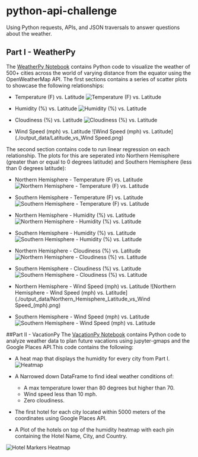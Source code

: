 # python-api-challenge
Using Python requests, APIs, and JSON traversals to answer questions about the weather.

## Part I - WeatherPy
The [WeatherPy Notebook](./WeatherPy.ipynb) contains Python code to visualize the weather of 500+ cities across the world of varying distance from the equator using the OpenWeatherMap API. The first sections contains a series of scatter plots to showcase the following relationships:

* Temperature (F) vs. Latitude
![Temperature (F) vs. Latitude](./output_data/Latitude_vs_Temperature.png)

* Humidity (%) vs. Latitude
![Humidity (%) vs. Latitude](./output_data/Latitude_vs_Humidity.png)

* Cloudiness (%) vs. Latitude
![Cloudiness (%) vs. Latitude](./output_data/Latitude_vs_Cloudiness.png)

* Wind Speed (mph) vs. Latitude
![Wind Speed (mph) vs. Latitude](./output_data/Latitude_vs_Wind Speed.png)

The second section contains code to run linear regression on each relationship. The plots for this are seperated into Northern Hemisphere (greater than or equal to 0 degrees latitude) and Southern Hemisphere (less than 0 degrees latitude):

* Northern Hemisphere - Temperature (F) vs. Latitude
![Northern Hemisphere - Temperature (F) vs. Latitude](./output_data/Northern_Hemisphere_Latitude_vs_Max_Temp.png)

* Southern Hemisphere - Temperature (F) vs. Latitude
![Southern Hemisphere - Temperature (F) vs. Latitude](./output_data/Southern_Hemisphere_Latitude_vs_Max_Temp.png)

* Northern Hemisphere - Humidity (%) vs. Latitude
![Northern Hemisphere - Humidity (%) vs. Latitude](./output_data/Northern_Hemisphere_Latitude_vs_Humidity.png)

* Southern Hemisphere - Humidity (%) vs. Latitude
![Southern Hemisphere - Humidity (%) vs. Latitude](./output_data/Southern_Hemisphere_Latitude_vs_Humidity.png)

* Northern Hemisphere - Cloudiness (%) vs. Latitude
![Northern Hemisphere - Cloudiness (%) vs. Latitude](./output_data/Northern_Hemisphere_Latitude_vs_Cloudiness.png)

* Southern Hemisphere - Cloudiness (%) vs. Latitude
![Southern Hemisphere - Cloudiness (%) vs. Latitude](./output_data/Southern_Hemisphere_Latitude_vs_Cloudiness.png)

* Northern Hemisphere - Wind Speed (mph) vs. Latitude
![Northern Hemisphere - Wind Speed (mph) vs. Latitude](./output_data/Northern_Hemisphere_Latitude_vs_Wind Speed_(mph).png)

* Southern Hemisphere - Wind Speed (mph) vs. Latitude
![Southern Hemisphere - Wind Speed (mph) vs. Latitude](./output_data/Southern_Hemisphere_Latitude_vs_Wind_Speed_(mph).png)


##Part II - VacationPy
The [VacationPy Notebook](./VacationPy.ipynb) contains Python code to analyze weather data to plan future vacations using jupyter-gmaps and the Google Places API.This code contains the following:

* A heat map that displays the humidity for every city from Part I.
![Heatmap](./output_data/heatmap.PNG)

* A Narrowed down DataFrame to find ideal weather conditions of:
  * A max temperature lower than 80 degrees but higher than 70.
  * Wind speed less than 10 mph.
  * Zero cloudiness.

* The first hotel for each city located within 5000 meters of the coordinates using Google Places API.
* A Plot of the hotels on top of the humidity heatmap with each pin containing the Hotel Name, City, and Country.

![Hotel Markers Heatmap](./output_data/Hotel_markers_heatmap.PNG)
